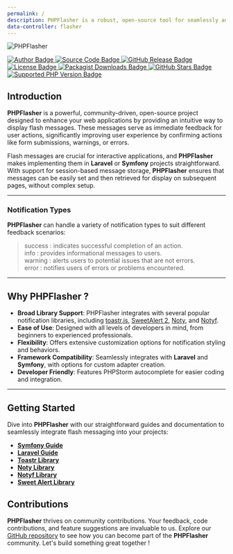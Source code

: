 ```yaml
---
permalink: /
description: PHPFlasher is a robust, open-source tool for seamlessly adding flash messages to Laravel or Symfony projects, aimed at improving user interaction and feedback with minimal developer effort.
data-controller: flasher
---
```


<div class="text-center mb-24">
    <img id="logo" src="{{ '/static/images/php-flasher-logo.svg'|absolute_url }}" class="h-20 my-8" alt="PHPFlasher">
    <p class="pt-4 mt-4 text-center">
        <a href="https://www.linkedin.com/in/younes--ennaji/">
            <img src="https://img.shields.io/badge/author-@yoeunes-blue.svg" alt="Author Badge" />
        </a>
        <a href="https://github.com/php-flasher/php-flasher">
            <img src="https://img.shields.io/badge/source-php--flasher/php--flasher-blue.svg" alt="Source Code Badge" />
        </a>
        <a href="https://github.com/php-flasher/php-flasher/releases">
            <img src="https://img.shields.io/github/tag/php-flasher/flasher.svg" alt="GitHub Release Badge" />
        </a>
        <a href="https://github.com/php-flasher/flasher/blob/master/LICENSE">
            <img src="https://img.shields.io/badge/license-MIT-brightgreen.svg" alt="License Badge" />
        </a>
        <a href="https://packagist.org/packages/php-flasher/flasher">
            <img src="https://img.shields.io/packagist/dt/php-flasher/flasher.svg" alt="Packagist Downloads Badge" />
        </a>
        <a href="https://github.com/php-flasher/php-flasher">
            <img src="https://img.shields.io/github/stars/php-flasher/php-flasher.svg" alt="GitHub Stars Badge" />
        </a>
        <a href="https://packagist.org/packages/php-flasher/flasher">
            <img src="https://img.shields.io/packagist/php-v/php-flasher/flasher.svg" alt="Supported PHP Version Badge" />
        </a>
    </p>
</div>

## <i class="fa-duotone fa-list-radio"></i> Introduction

<strong><span class="text-indigo-900">PHP<span class="text-indigo-500">Flasher</span></span></strong> is a powerful, community-driven, open-source project designed to enhance your web applications by providing an intuitive way to display flash messages. These messages serve as immediate feedback for user actions, significantly improving user experience by confirming actions like form submissions, warnings, or errors.

Flash messages are crucial for interactive applications, and <strong><span class="text-indigo-900">PHP<span class="text-indigo-500">Flasher</span></span></strong> makes implementing them in <i class="fa-brands fa-laravel text-red-900 fa-xl"></i> <strong>Laravel</strong> or <i class="fa-brands fa-symfony text-black fa-xl"></i> <strong>Symfony</strong> projects straightforward. With support for session-based message storage, <strong><span class="text-indigo-900">PHP<span class="text-indigo-500">Flasher</span></span></strong> ensures that messages can be easily set and then retrieved for display on subsequent pages, without complex setup.

---

### <i class="fa-duotone fa-list-radio"></i> Notification Types

<strong><span class="text-indigo-900">PHP<span class="text-indigo-500">Flasher</span></span></strong> can handle a variety of notification types to suit different feedback scenarios:

> <div class="mt-2"><span class="text-green-700"><i class="fa-solid fa-circle-check fa-xl"></i> success : </span> indicates successful completion of an action.</div>
> <div class="mt-2"><span class="text-blue-600"><i class="fa-solid fa-circle-info fa-xl"></i> info : </span> provides informational messages to users.</div>
> <div class="mt-2"><span class="text-yellow-600"><i class="fa-solid fa-circle-exclamation fa-xl"></i> warning : </span> alerts users to potential issues that are not errors.</div>
> <div class="mt-2"><span class="text-red-600"><i class="fa-solid fa-circle-xmark fa-xl"></i> error : </span> notifies users of errors or problems encountered.</div>

---

## <i class="fa-duotone fa-list-radio"></i> Why <strong><span class="text-indigo-900">PHP<span class="text-indigo-500">Flasher</span></span></strong> ?

- **Broad Library Support**: PHPFlasher integrates with several popular notification libraries, including [toastr.js](/library/toastr/), [SweetAlert 2](/library/sweetalert/), [Noty](/library/noty/), and [Notyf](/library/notyf/).
- **Ease of Use**: Designed with all levels of developers in mind, from beginners to experienced professionals.
- **Flexibility**: Offers extensive customization options for notification styling and behaviors.
- **Framework Compatibility**: Seamlessly integrates with <i class="fa-brands fa-laravel text-red-900 fa-xl"></i> <strong>Laravel</strong> and <i class="fa-brands fa-symfony text-black fa-xl"></i> <strong>Symfony</strong>, with options for custom adapter creation.
- **Developer Friendly**: Features PHPStorm autocomplete for easier coding and integration.

---

## <i class="fa-duotone fa-list-radio"></i> Getting Started

Dive into <strong><span class="text-indigo-900">PHP<span class="text-indigo-500">Flasher</span></span></strong> with our straightforward guides and documentation to seamlessly integrate flash messaging into your projects:

- [**Symfony Guide**](/Symfony/)
- [**Laravel Guide**](/Laravel/)
- [**Toastr Library**](/library/toastr/)
- [**Noty Library**](/library/noty/)
- [**Notyf Library**](/library/notyf/)
- [**Sweet Alert Library**](/library/sweetalert/)

## <i class="fa-duotone fa-list-radio"></i> Contributions

<strong><span class="text-indigo-900">PHP<span class="text-indigo-500">Flasher</span></span></strong> thrives on community contributions. Your feedback, code contributions, and feature suggestions are invaluable to us. Explore our [GitHub repository](https://github.com/php-flasher/php-flasher) to see how you can become part of the <strong><span class="text-indigo-900">PHP<span class="text-indigo-500">Flasher</span></span></strong> community. Let's build something great together <i class="fa-solid fa-heart text-red-600"></i>!
